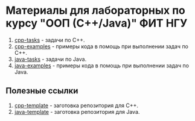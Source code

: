 # Материалы для лабораторных по курсу "ООП (С++/Java)" ФИТ НГУ

1. [cpp-tasks](cpp-tasks) - задачи по С++.
2. [cpp-examples](cpp-examples) - примеры кода в помощь при выполнении задач по С++.
3. [java-tasks](java-tasks) - задачи по Java.
4. [java-examples](java-examples) - примеры кода в помощь при выполнении задач по Java.

## Полезные ссылки 

1. [cpp-template](https://github.com/dsavenko/nsu-oop-cpp-template) - заготовка репозитория для С++. 
2. [java-template](https://github.com/dsavenko/nsu-oop-java-template) - заготовка репозитория для Java. 
